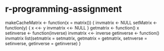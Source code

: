 # r-programming-assignment
 makeCacheMatrix &lt;- function(x = matrix()) { invmatrix &lt;- NULL setMatrix &lt;- function(y) { x &lt;&lt;- y invmatrix &lt;&lt;- NULL }  getmatrix &lt;- function() x setinverse &lt;- function(inverse) invmatrix &lt;&lt;- inverse getinverse &lt;- function() invmatrix list(setmatrix = setmatrix, getmatrix = getmatrix, setnverse = setinverse, getinverse = getinverse) }
